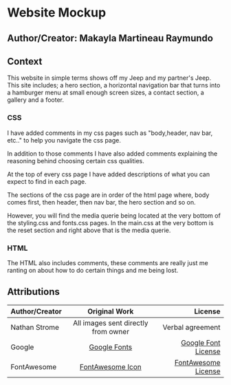 # Website Mockup
## Author/Creator: Makayla Martineau Raymundo
## Context
This website in simple terms shows off my Jeep and my partner's Jeep. This site includes; a hero section, a horizontal navigation bar that turns into a hamburger menu at small enough screen sizes, a contact section, a gallery and a footer.

### CSS
I have added comments in my css pages such as "body,header, nav bar, etc.." to help you navigate the css page.

In addition to those comments I have also added comments explaining the reasoning behind choosing certain css qualities. 

At the top of every css page I have added descriptions of what you can expect to find in each page.

The sections of the css page are in order of the html page where, body comes first, then header, then nav bar, the hero section and so on. 

However, you will find the media querie being located at the very bottom of the styling.css and fonts.css pages. In the main.css at the very bottom is the reset section and right above that is the media querie.

### HTML
The HTML also includes comments, these comments are really just me ranting on about how to do certain things and me being lost.


## Attributions
| Author/Creator| Original Work          | License  |
| ------------- |:-------------:|---------:|
|Nathan Strome | All images sent directly from owner |Verbal agreement|
|Google | [Google Fonts](https://fonts.google.com/?preview.text_type=custom) |[Google Font License](https://fonts.google.com/attribution)|
|FontAwesome | [FontAwesome Icon](https://fontawesome.com/icons/bars?style=solid) |[FontAwesome License](https://fontawesome.com/license#license)|
